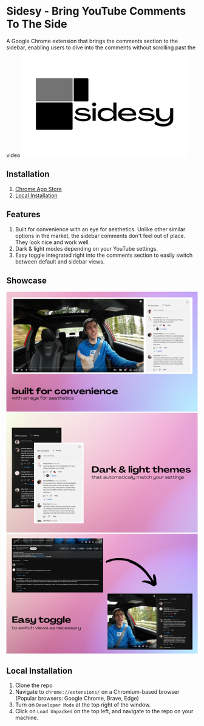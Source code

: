 # Sidesy - Bring YouTube Comments To The Side

A Google Chrome extension that brings the comments section to the sidebar, enabling users to dive into the comments without scrolling past the video
![sidesy](images/name-card.png)

## Installation

1. [Chrome App Store](https://chrome.google.com/webstore/detail/sidesy-bring-youtube-comm/mlceikceecooilkgiikkopipedhjjech)
2. [Local Installation](#local-installation)

## Features

1. Built for convenience with an eye for aesthetics. Unlike other similar options in the market, the sidebar comments don't feel out of place. They look nice and work well.
2. Dark & light modes depending on your YouTube settings.
3. Easy toggle integrated right into the comments section to easily switch between default and sidebar views.

## Showcase

![showcase-image-1](images/1.png)
![showcase-image-1](images/2.png)
![showcase-image-1](images/3.png)

## Local Installation

1. Clone the repo
2. Navigate to `chrome://extensions/` on a Chromium-based browser (Popular browsers: Google Chrome, Brave, Edge)
3. Turn on `Developer Mode` at the top right of the window.
4. Click on `Load Unpacked` on the top left, and navigate to the repo on your machine.
